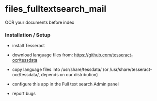 # files_fulltextsearch_mail
OCR your documents before index

### Installation / Setup

- install Tesseract

- download language files from: https://github.com/tesseract-ocr/tessdata

- copy language files into /usr/share/tessdata/ (or /usr/share/tesseract-ocr/tessdata/, depends on our distribution)


- configure this app in the Full text search Admin panel

- report bugs
